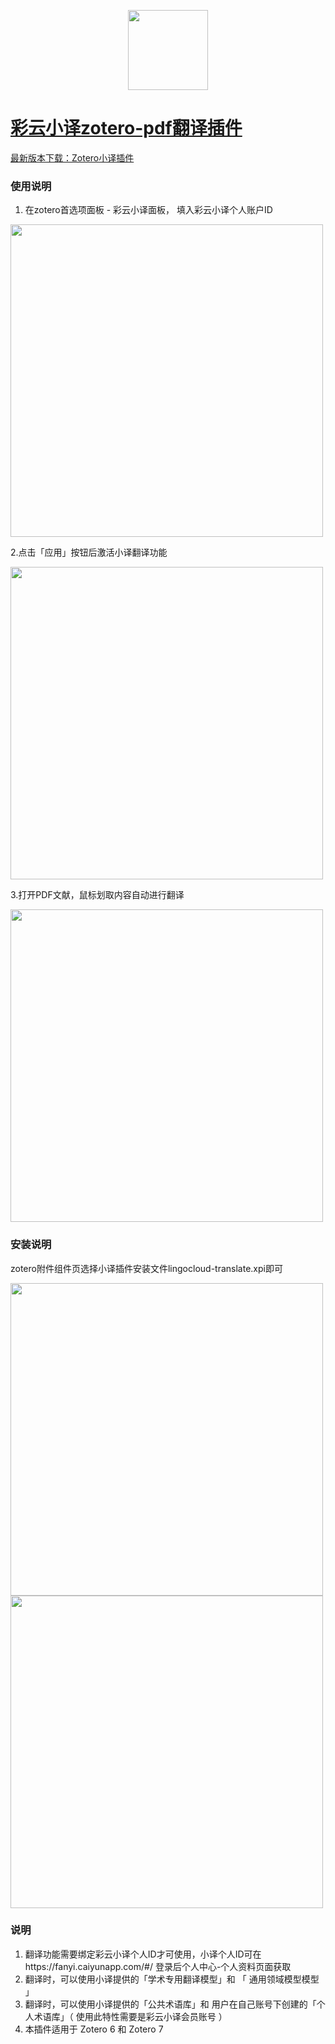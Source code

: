 <p align="center">
 <img src="https://github.com/squirrelRao/zotero-lingocloud/assets/528419/17cf739f-00b1-44a5-82a1-4dafff9aef09" width="128">
</p>
<p align="center">
	<a href="[https://github.com/qnscholar/zotero-if/releases](https://github.com/squirrelRao/zotero-lingocloud/releases)">
</p>

# 彩云小译zotero-pdf翻译插件

最新版本下载：<a href="https://github.com/squirrelRao/zotero-lingocloud/releases">Zotero小译插件</a>

### 使用说明
1. 在zotero首选项面板 - 彩云小译面板， 填入彩云小译个人账户ID
   
 <img src="https://github.com/squirrelRao/zotero-lingocloud/assets/528419/18d70e35-fe1a-4684-92e9-7714ed21ab7e" width="500">

2.点击「应用」按钮后激活小译翻译功能

 <img src="https://github.com/squirrelRao/zotero-lingocloud/assets/528419/d8813beb-d17a-46aa-91e8-757f2884c525" width="500">

3.打开PDF文献，鼠标划取内容自动进行翻译

 <img src="https://github.com/squirrelRao/zotero-lingocloud/assets/528419/33eeaf16-ffc9-4429-aaa2-763299086c02" width="500">

### 安装说明
zotero附件组件页选择小译插件安装文件lingocloud-translate.xpi即可

<img src="https://github.com/squirrelRao/zotero-lingocloud/assets/528419/afe76059-36aa-4a69-9c4f-084df81910d2" width="500">
<br>

<img src="https://github.com/squirrelRao/zotero-lingocloud/assets/528419/99d58e84-3144-41c3-be3b-5eaf85ab8bdd" width="500">


### 说明

1. 翻译功能需要绑定彩云小译个人ID才可使用，小译个人ID可在https://fanyi.caiyunapp.com/#/ 登录后个人中心-个人资料页面获取
2. 翻译时，可以使用小译提供的「学术专用翻译模型」和 「 通用领域模型模型 」
3. 翻译时，可以使用小译提供的「公共术语库」和 用户在自己账号下创建的「个人术语库」（ 使用此特性需要是彩云小译会员账号 ）
5. 本插件适用于 Zotero 6 和  Zotero 7 
